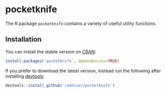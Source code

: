 # pocketknife

The R package `pocketknife` contains a variety of useful utility functions.

## Installation

You can install the stable version on [CRAN](http://cran.r-project.org/package=pocketknife):

```r
install.packages('pocketknife', dependencies=TRUE)
```

If you prefer to download the latest version, instead run the following after
installing [devtools](https://github.com/hadley/devtools):

```r
devtools::install_github('ramhiser/pocketknife')
```
